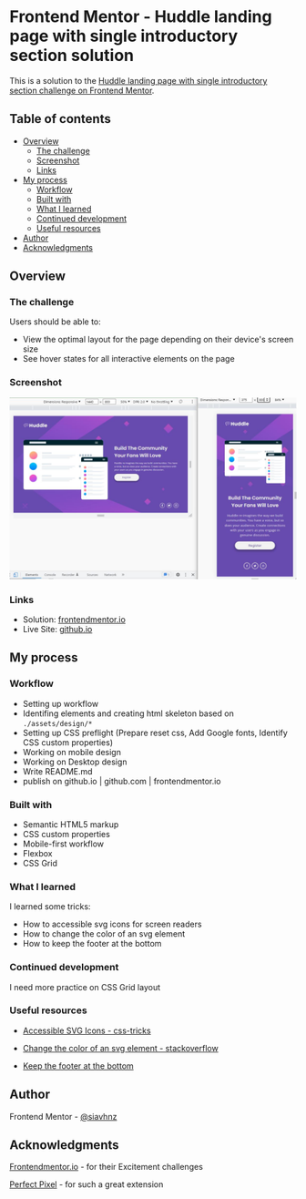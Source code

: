 # Frontend Mentor - Huddle landing page with single introductory section solution

This is a solution to the [Huddle landing page with single introductory section challenge on Frontend Mentor](https://www.frontendmentor.io/challenges/huddle-landing-page-with-a-single-introductory-section-B_2Wvxgi0).

## Table of contents

- [Overview](#overview)
  - [The challenge](#the-challenge)
  - [Screenshot](#screenshot)
  - [Links](#links)
- [My process](#my-process)
  - [Workflow](#workflow)
  - [Built with](#built-with)
  - [What I learned](#what-i-learned)
  - [Continued development](#continued-development)
  - [Useful resources](#useful-resources)
- [Author](#author)
- [Acknowledgments](#acknowledgments)


## Overview

### The challenge

Users should be able to:

- View the optimal layout for the page depending on their device's screen size
- See hover states for all interactive elements on the page

### Screenshot

![screenshot](./assets//images/screenshot.jpg)


### Links

- Solution: [frontendmentor.io](https://your-solution-url.com)
- Live Site: [github.io](https://siavhnz.github.io/frontendmentor/9.huddle-landing-page-with-single-introductory-section/index.html)

## My process

### Workflow

 - Setting up workflow
 - Identifing elements and creating html skeleton based on `./assets/design/*`
 - Setting up CSS preflight (Prepare reset css, Add Google fonts, Identify CSS custom properties)
 - Working on mobile design
 - Working on Desktop design
 - Write README.md
 - publish on github.io | github.com | frontendmentor.io

### Built with

- Semantic HTML5 markup
- CSS custom properties
- Mobile-first workflow
- Flexbox
- CSS Grid

### What I learned

I learned some tricks:
  - How to accessible svg icons for screen readers
  - How to change the color of an svg element
  - How to keep the footer at the bottom

### Continued development

I need more practice on CSS Grid layout

### Useful resources

- [Accessible SVG Icons - css-tricks](https://css-tricks.com/accessible-svg-icons/)

- [Change the color of an svg element - stackoverflow](https://stackoverflow.com/a/65147574)

- [Keep the footer at the bottom](https://moderncss.dev/keep-the-footer-at-the-bottom-flexbox-vs-grid/)


## Author

Frontend Mentor - [@siavhnz](https://www.frontendmentor.io/profile/siavhnz)


## Acknowledgments

[Frontendmentor.io](https://www.frontendmentor.io/challenges) - for their Excitement challenges  

[Perfect Pixel](https://chrome.google.com/webstore/detail/perfectpixel-by-welldonec/dkaagdgjmgdmbnecmcefdhjekcoceebi?hl=en) - for such a great extension
